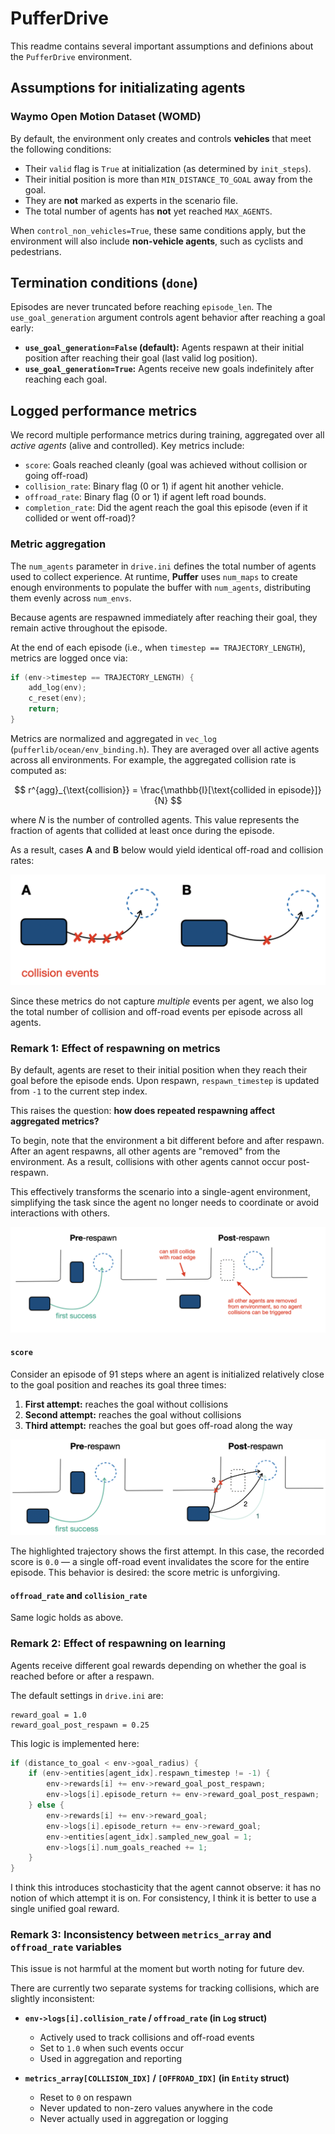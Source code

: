 # PufferDrive

This readme contains several important assumptions and definions about the `PufferDrive` environment.

## Assumptions for initializating agents

### Waymo Open Motion Dataset (WOMD)

By default, the environment only creates and controls **vehicles** that meet the following conditions:

- Their `valid` flag is `True` at initialization (as determined by `init_steps`).
- Their initial position is more than `MIN_DISTANCE_TO_GOAL` away from the goal.
- They are **not** marked as experts in the scenario file.
- The total number of agents has **not** yet reached `MAX_AGENTS`.

When `control_non_vehicles=True`, these same conditions apply, but the environment will also include **non-vehicle agents**, such as cyclists and pedestrians.

## Termination conditions (`done`)

Episodes are never truncated before reaching `episode_len`. The `use_goal_generation` argument controls agent behavior after reaching a goal early:

* **`use_goal_generation=False` (default):** Agents respawn at their initial position after reaching their goal (last valid log position).
* **`use_goal_generation=True`:** Agents receive new goals indefinitely after reaching each goal.

## Logged performance metrics

We record multiple performance metrics during training, aggregated over all *active agents* (alive and controlled). Key metrics include:

- `score`: Goals reached cleanly (goal was achieved without collision or going off-road)
- `collision_rate`: Binary flag (0 or 1) if agent hit another vehicle.
- `offroad_rate`: Binary flag (0 or 1) if agent left road bounds.
- `completion_rate`: Did the agent reach the goal this episode (even if it collided or went off-road)?


### Metric aggregation

The `num_agents` parameter in `drive.ini` defines the total number of agents used to collect experience.
At runtime, **Puffer** uses `num_maps` to create enough environments to populate the buffer with `num_agents`, distributing them evenly across `num_envs`.

Because agents are respawned immediately after reaching their goal, they remain active throughout the episode.

At the end of each episode (i.e., when `timestep == TRAJECTORY_LENGTH`), metrics are logged once via:

```C
if (env->timestep == TRAJECTORY_LENGTH) {
    add_log(env);
    c_reset(env);
    return;
}
```

Metrics are normalized and aggregated in `vec_log` (`pufferlib/ocean/env_binding.h`). They are averaged over all active agents across all environments. For example, the aggregated collision rate is computed as:

$$
r^{agg}_{\text{collision}} = \frac{\mathbb{I}[\text{collided in episode}]}{N}
$$

where $N$ is the number of controlled agents.
This value represents the fraction of agents that collided at least once during the episode.

As a result, cases **A** and **B** below would yield identical off-road and collision rates:

![alt text](../../resources/drive/examples_a_b.png)

Since these metrics do not capture *multiple* events per agent, we also log the total number of collision and off-road events per episode across all agents.

### Remark 1: Effect of respawning on metrics

By default, agents are reset to their initial position when they reach their goal before the episode ends. Upon respawn, `respawn_timestep` is updated from `-1` to the current step index.

This raises the question: **how does repeated respawning affect aggregated metrics?**

To begin, note that the environment a bit different before and after respawn. After an agent respawns, all other agents are "removed" from the environment. As a result, collisions with other agents cannot occur post-respawn.

This effectively transforms the scenario into a single-agent environment, simplifying the task since the agent no longer needs to coordinate or avoid interactions with others.

![alt text](../../resources/drive/pre_and_post_respawn.png)

#### `score`

Consider an episode of 91 steps where an agent is initialized relatively close to the goal position and reaches its goal three times:

1. **First attempt:** reaches the goal without collisions
2. **Second attempt:** reaches the goal without collisions
3. **Third attempt:** reaches the goal but goes off-road along the way

![alt text](../../resources/drive/realistic_collision_event_post_respawn.png)

The highlighted trajectory shows the first attempt. In this case, the recorded score is `0.0` — a single off-road event invalidates the score for the entire episode. This behavior is desired: the score metric is unforgiving.

#### `offroad_rate` and `collision_rate`

Same logic holds as above.

### Remark 2: Effect of respawning on learning

Agents receive different goal rewards depending on whether the goal is reached before or after a respawn.

The default settings in `drive.ini` are:
```
reward_goal = 1.0
reward_goal_post_respawn = 0.25
```

This logic is implemented here:
```C
if (distance_to_goal < env->goal_radius) {
    if (env->entities[agent_idx].respawn_timestep != -1) {
        env->rewards[i] += env->reward_goal_post_respawn;
        env->logs[i].episode_return += env->reward_goal_post_respawn;
    } else {
        env->rewards[i] += env->reward_goal;
        env->logs[i].episode_return += env->reward_goal;
        env->entities[agent_idx].sampled_new_goal = 1;
        env->logs[i].num_goals_reached += 1;
    }
}
```

I think this introduces stochasticity that the agent cannot observe: it has no notion of which attempt it is on. For consistency, I think it is better to use a single unified goal reward.


### Remark 3: Inconsistency between `metrics_array` and `offroad_rate` variables

This issue is not harmful at the moment but worth noting for future dev.

There are currently two separate systems for tracking collisions, which are slightly inconsistent:

* **`env->logs[i].collision_rate` / `offroad_rate` (in `Log` struct)**

  * Actively used to track collisions and off-road events
  * Set to `1.0` when such events occur
  * Used in aggregation and reporting

* **`metrics_array[COLLISION_IDX]` / `[OFFROAD_IDX]` (in `Entity` struct)**

  * Reset to `0` on respawn
  * Never updated to non-zero values anywhere in the code
  * Never actually used in aggregation or logging
